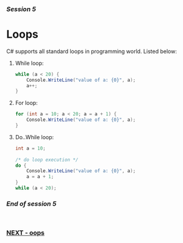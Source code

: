 ### *Session 5*
# Loops

C# supports all standard loops in programming world. Listed below:

1. While loop:

    ```C#
    while (a < 20) {
        Console.WriteLine("value of a: {0}", a);
        a++;
    }
    ```

2. For loop:

    ```C#
    for (int a = 10; a < 20; a = a + 1) {
        Console.WriteLine("value of a: {0}", a);
    }
    ```

3. Do..While loop:

    ```C#
    int a = 10;
            
    /* do loop execution */
    do {
        Console.WriteLine("value of a: {0}", a);
        a = a + 1;
    } 
    while (a < 20);
    ```

### *End of session 5*

<br>

### [NEXT - oops](../oops/index.md)